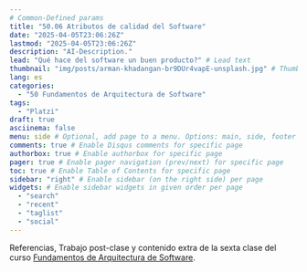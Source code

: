 ```yaml
---
# Common-Defined params
title: "50.06 Atributos de calidad del Software"
date: "2025-04-05T23:06:26Z"
lastmod: "2025-04-05T23:06:26Z"
description: "AI-Description."
lead: "Qué hace del software un buen producto?" # Lead text
thumbnail: "img/posts/arman-khadangan-br9DUr4vapE-unsplash.jpg" # Thumbnail image
lang: es
categories:
  - "50 Fundamentos de Arquitectura de Software"
tags:
  - "Platzi"
draft: true
asciinema: false
menu: side # Optional, add page to a menu. Options: main, side, footer
comments: true # Enable Disqus comments for specific page
authorbox: true # Enable authorbox for specific page
pager: true # Enable pager navigation (prev/next) for specific page
toc: true # Enable Table of Contents for specific page
sidebar: "right" # Enable sidebar (on the right side) per page
widgets: # Enable sidebar widgets in given order per page
  - "search"
  - "recent"
  - "taglist"
  - "social"
---
```


Referencias, Trabajo post-clase y contenido extra de la sexta clase del curso [Fundamentos de Arquitectura de Software](https://platzi.com/). 

<!--more-->

